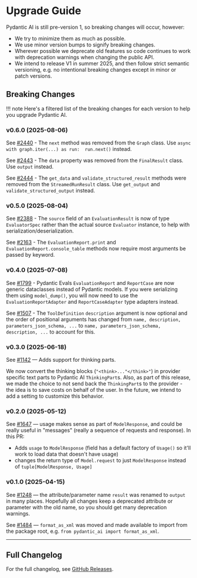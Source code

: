 # Upgrade Guide

Pydantic AI is still pre-version 1, so breaking changes will occur, however:

- We try to minimize them as much as possible.
- We use minor version bumps to signify breaking changes.
- Wherever possible we deprecate old features so code continues to work with deprecation warnings when changing the public API.
- We intend to release V1 in summer 2025, and then follow strict semantic versioning, e.g. no intentional breaking changes except in minor or patch versions.

## Breaking Changes

!!! note
    Here's a filtered list of the breaking changes for each version to help you upgrade Pydantic AI.

### v0.6.0 (2025-08-06)

See [#2440](https://github.com/pydantic/pydantic-ai/pull/2440) - The `next` method was removed from the `Graph` class. Use `async with graph.iter(...) as run:  run.next()` instead.

See [#2443](https://github.com/pydantic/pydantic-ai/pull/2443) - The `data` property was removed from the `FinalResult` class. Use `output` instead.

See [#2444](https://github.com/pydantic/pydantic-ai/pull/2444) - The `get_data` and `validate_structured_result` methods were removed from the
`StreamedRunResult` class. Use `get_output` and `validate_structured_output` instead.

### v0.5.0 (2025-08-04)

See [#2388](https://github.com/pydantic/pydantic-ai/pull/2388) - The `source` field of an `EvaluationResult` is now of type `EvaluatorSpec` rather than the actual source `Evaluator` instance, to help with serialization/deserialization.

See [#2163](https://github.com/pydantic/pydantic-ai/pull/2163) - The `EvaluationReport.print` and `EvaluationReport.console_table` methods now require most arguments be passed by keyword.

### v0.4.0 (2025-07-08)

See [#1799](https://github.com/pydantic/pydantic-ai/pull/1799) - Pydantic Evals `EvaluationReport` and `ReportCase` are now generic dataclasses instead of Pydantic models. If you were serializing them using `model_dump()`, you will now need to use the `EvaluationReportAdapter` and `ReportCaseAdapter` type adapters instead.

See [#1507](https://github.com/pydantic/pydantic-ai/pull/1507) - The `ToolDefinition` `description` argument is now optional and the order of positional arguments has changed from `name, description, parameters_json_schema, ...` to `name, parameters_json_schema, description, ...` to account for this.

### v0.3.0 (2025-06-18)

See [#1142](https://github.com/pydantic/pydantic-ai/pull/1142) — Adds support for thinking parts.

We now convert the thinking blocks (`"<think>..."</think>"`) in provider specific text parts to
Pydantic AI `ThinkingPart`s. Also, as part of this release, we made the choice to not send back the
`ThinkingPart`s to the provider - the idea is to save costs on behalf of the user. In the future, we
intend to add a setting to customize this behavior.

### v0.2.0 (2025-05-12)

See [#1647](https://github.com/pydantic/pydantic-ai/pull/1647) — usage makes sense as part of `ModelResponse`, and could be really useful in "messages" (really a sequence of requests and response). In this PR:

- Adds `usage` to `ModelResponse` (field has a default factory of `Usage()` so it'll work to load data that doesn't have usage)
- changes the return type of `Model.request` to just `ModelResponse` instead of `tuple[ModelResponse, Usage]`

### v0.1.0 (2025-04-15)

See [#1248](https://github.com/pydantic/pydantic-ai/pull/1248) — the attribute/parameter name `result` was renamed to `output` in many places. Hopefully all changes keep a deprecated attribute or parameter with the old name, so you should get many deprecation warnings.

See [#1484](https://github.com/pydantic/pydantic-ai/pull/1484) — `format_as_xml` was moved and made available to import from the package root, e.g. `from pydantic_ai import format_as_xml`.

---

## Full Changelog

<div id="display-changelog">
  For the full changelog, see <a href="https://github.com/pydantic/pydantic-ai/releases">GitHub Releases</a>.
</div>

<script>
  fetch('/changelog.html').then(r => {
    if (r.ok) {
      r.text().then(t => {
        document.getElementById('display-changelog').innerHTML = t;
      });
    }
  });
</script>
